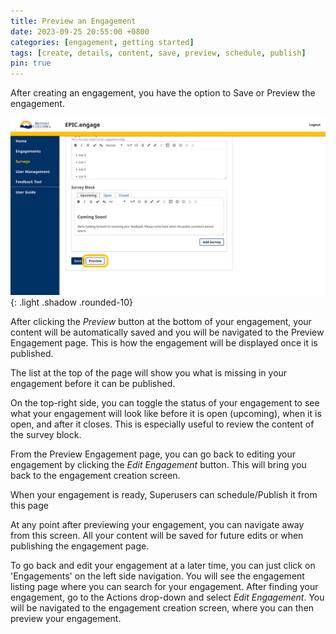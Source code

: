 ```yaml
---
title: Preview an Engagement
date: 2023-09-25 20:55:00 +0800
categories: [engagement, getting started] 
tags: [create, details, content, save, preview, schedule, publish] 
pin: true
---
```

After creating an engagement, you have the option to Save or Preview the engagement. 

![Preview Eng](/assets/UserGuideImages/Images/preview-engagement/preview-engagement-image-of-the-save-and-preview-buttons.png){: .light .shadow .rounded-10}

After clicking the *Preview* button at the bottom of your engagement, your content will be automatically saved and you will be navigated to the Preview Engagement page. This is how the engagement will be displayed once it is published. 

The list at the top of the page will show you what is missing in your engagement before it can be published.

On the top-right side, you can toggle the status of your engagement to see what your engagement will look like before it is open (upcoming), when it is open, and after it closes. This is especially useful to review the content of the survey block.

From the Preview Engagement page, you can go back to editing your engagement by clicking the *Edit Engagement* button. This will bring you back to the engagement creation screen.  

When your engagement is ready, Superusers can schedule/Publish it from this page

At any point after previewing your engagement, you can navigate away from this screen. All your content will be saved for future edits or when publishing the engagement page.  

To go back and edit your engagement at a later time, you can just click on 'Engagements' on the left side navigation. You will see the engagement listing page where you can search for your engagement. After finding your engagement, go to the Actions drop-down and select *Edit Engagement*. You will be navigated to the engagement creation screen, where you can then preview your engagement.

